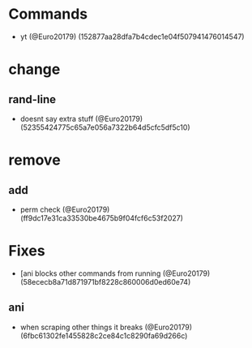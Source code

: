 # Commands

* yt (@Euro20179) (152877aa28dfa7b4cdec1e04f507941476014547)


# change

## rand-line

* doesnt say extra stuff (@Euro20179) (52355424775c65a7e056a7322b64d5cfc5df5c10)


# remove

## add

* perm check (@Euro20179) (ff9dc17e31ca33530be4675b9f04fcf6c53f2027)


# Fixes

* [ani blocks other commands from running (@Euro20179) (58ececb8a71d871971bf8228c860006d0ed60e74)

## ani

* when scraping other things it breaks (@Euro20179) (6fbc61302fe1455828c2ce84c1c8290fa69d266c)


